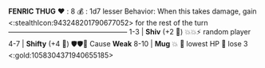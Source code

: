 __**FENRIC THUG**__
❤️ : 8
💰 : 1d7 lesser
Behavior: When this takes damage, gain <:stealthIcon:943248201790677052> for the rest of the turn
—————————————————
1-3   | **Shiv** (+2  🎲) 💥💥⚡ random player
4-7   | **Shifty** (+4 🎲) 🛡️🛡️🔀 Cause __Weak__
8-10 | **Mug** 💥 🚫 lowest HP 🔀 lose 3 <:gold:1058304371940655185>